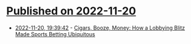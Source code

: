 # [Published on 2022-11-20](index.md)

* [2022-11-20, 19:39:42](https://news.ycombinator.com/item?id=33684467) - [Cigars, Booze, Money: How a Lobbying Blitz Made Sports Betting Ubiquitous](https://www.nytimes.com/2022/11/20/business/sports-betting-lobbying-kansas.html)

